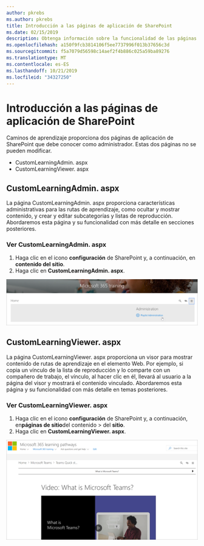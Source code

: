 ```yaml
---
author: pkrebs
ms.author: pkrebs
title: Introducción a las páginas de aplicación de SharePoint
ms.date: 02/15/2019
description: Obtenga información sobre la funcionalidad de las páginas de aplicación de SharePoint en caminos de aprendizaje de Microsoft 365
ms.openlocfilehash: a150f9fcb3814106f5ee7737996f013b37656c3d
ms.sourcegitcommit: f5a7079d56598c14aef2f4b886c025a59ba89276
ms.translationtype: MT
ms.contentlocale: es-ES
ms.lasthandoff: 10/21/2019
ms.locfileid: "34327250"
---
```

# <a name="get-to-know-the-sharepoint-application-pages"></a>Introducción a las páginas de aplicación de SharePoint

Caminos de aprendizaje proporciona dos páginas de aplicación de SharePoint que debe conocer como administrador. Estas dos páginas no se pueden modificar. 

- CustomLearningAdmin. aspx
- CustomLearningViewer. aspx

## <a name="customlearningadminaspx"></a>CustomLearningAdmin. aspx

La página CustomLearningAdmin. aspx proporciona características administrativas para las rutas de aprendizaje, como ocultar y mostrar contenido, y crear y editar subcategorías y listas de reproducción. Abordaremos esta página y su funcionalidad con más detalle en secciones posteriores.

### <a name="view-customlearningadminaspx"></a>Ver CustomLearningAdmin. aspx

1. Haga clic en el icono **configuración** de SharePoint y, a continuación, en **contenido del sitio**. 
2. Haga clic en **CustomLearningAdmin. aspx**. 

![CG-adminapppage. png](media/cg-adminapppage.png)

## <a name="customlearningvieweraspx"></a>CustomLearningViewer. aspx
La página CustomLearningViewer. aspx proporciona un visor para mostrar contenido de rutas de aprendizaje en el elemento Web. Por ejemplo, si copia un vínculo de la lista de reproducción y lo comparte con un compañero de trabajo, el vínculo, al hacer clic en él, llevará al usuario a la página del visor y mostrará el contenido vinculado. Abordaremos esta página y su funcionalidad con más detalle en temas posteriores.

### <a name="view-customlearningvieweraspx"></a>Ver CustomLearningViewer. aspx

1. Haga clic en el icono **configuración** de SharePoint y, a continuación, en**páginas de sitio**del contenido > del **sitio**. 
2. Haga clic en **CustomLearningViewer. aspx**. 

![CG-viewerapppage. png](media/cg-viewerapppage.png)

